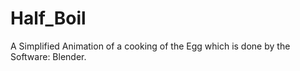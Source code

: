# Half_Boil
A Simplified Animation of a cooking of the Egg which is done by the Software: Blender.

